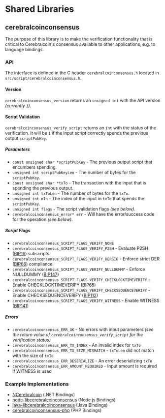 Shared Libraries
================

## cerebralcoinconsensus

The purpose of this library is to make the verification functionality that is critical to Cerebralcoin's consensus available to other applications, e.g. to language bindings.

### API

The interface is defined in the C header `cerebralcoinconsensus.h` located in `src/script/cerebralcoinconsensus.h`.

#### Version

`cerebralcoinconsensus_version` returns an `unsigned int` with the API version *(currently `1`)*.

#### Script Validation

`cerebralcoinconsensus_verify_script` returns an `int` with the status of the verification. It will be `1` if the input script correctly spends the previous output `scriptPubKey`.

##### Parameters
- `const unsigned char *scriptPubKey` - The previous output script that encumbers spending.
- `unsigned int scriptPubKeyLen` - The number of bytes for the `scriptPubKey`.
- `const unsigned char *txTo` - The transaction with the input that is spending the previous output.
- `unsigned int txToLen` - The number of bytes for the `txTo`.
- `unsigned int nIn` - The index of the input in `txTo` that spends the `scriptPubKey`.
- `unsigned int flags` - The script validation flags *(see below)*.
- `cerebralcoinconsensus_error* err` - Will have the error/success code for the operation *(see below)*.

##### Script Flags
- `cerebralcoinconsensus_SCRIPT_FLAGS_VERIFY_NONE`
- `cerebralcoinconsensus_SCRIPT_FLAGS_VERIFY_P2SH` - Evaluate P2SH ([BIP16](https://github.com/cerebralcoin/bips/blob/master/bip-0016.mediawiki)) subscripts
- `cerebralcoinconsensus_SCRIPT_FLAGS_VERIFY_DERSIG` - Enforce strict DER ([BIP66](https://github.com/cerebralcoin/bips/blob/master/bip-0066.mediawiki)) compliance
- `cerebralcoinconsensus_SCRIPT_FLAGS_VERIFY_NULLDUMMY` - Enforce NULLDUMMY ([BIP147](https://github.com/cerebralcoin/bips/blob/master/bip-0147.mediawiki))
- `cerebralcoinconsensus_SCRIPT_FLAGS_VERIFY_CHECKLOCKTIMEVERIFY` - Enable CHECKLOCKTIMEVERIFY ([BIP65](https://github.com/cerebralcoin/bips/blob/master/bip-0065.mediawiki))
- `cerebralcoinconsensus_SCRIPT_FLAGS_VERIFY_CHECKSEQUENCEVERIFY` - Enable CHECKSEQUENCEVERIFY ([BIP112](https://github.com/cerebralcoin/bips/blob/master/bip-0112.mediawiki))
- `cerebralcoinconsensus_SCRIPT_FLAGS_VERIFY_WITNESS` - Enable WITNESS ([BIP141](https://github.com/cerebralcoin/bips/blob/master/bip-0141.mediawiki))

##### Errors
- `cerebralcoinconsensus_ERR_OK` - No errors with input parameters *(see the return value of `cerebralcoinconsensus_verify_script` for the verification status)*
- `cerebralcoinconsensus_ERR_TX_INDEX` - An invalid index for `txTo`
- `cerebralcoinconsensus_ERR_TX_SIZE_MISMATCH` - `txToLen` did not match with the size of `txTo`
- `cerebralcoinconsensus_ERR_DESERIALIZE` - An error deserializing `txTo`
- `cerebralcoinconsensus_ERR_AMOUNT_REQUIRED` - Input amount is required if WITNESS is used

### Example Implementations
- [NCerebralcoin](https://github.com/NicolasDorier/NCerebralcoin/blob/master/NCerebralcoin/Script.cs#L814) (.NET Bindings)
- [node-libcerebralcoinconsensus](https://github.com/bitpay/node-libcerebralcoinconsensus) (Node.js Bindings)
- [java-libcerebralcoinconsensus](https://github.com/dexX7/java-libcerebralcoinconsensus) (Java Bindings)
- [cerebralcoinconsensus-php](https://github.com/Bit-Wasp/cerebralcoinconsensus-php) (PHP Bindings)
